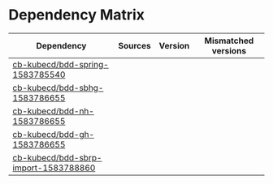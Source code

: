 # Dependency Matrix

Dependency | Sources | Version | Mismatched versions
---------- | ------- | ------- | -------------------
[cb-kubecd/bdd-spring-1583785540](https://github.com/cb-kubecd/bdd-spring-1583785540.git) |  | []() | 
[cb-kubecd/bdd-sbhg-1583786655](https://github.com/cb-kubecd/bdd-sbhg-1583786655.git) |  | []() | 
[cb-kubecd/bdd-nh-1583786655](https://github.com/cb-kubecd/bdd-nh-1583786655.git) |  | []() | 
[cb-kubecd/bdd-gh-1583786655](https://github.com/cb-kubecd/bdd-gh-1583786655.git) |  | []() | 
[cb-kubecd/bdd-sbrp-import-1583788860](https://github.com/cb-kubecd/bdd-sbrp-import-1583788860.git) |  | []() | 
